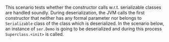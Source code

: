 [//]: # (MAIN: ser.Demo)
This scenario tests whether the constructor calls w.r.t. serializable classes are handled soundly.
During deserialization, the JVM calls the first constructor that neither has any formal parameter nor
belongs to ```Serializable``` class of the class which is deserialized. In the scenario below, an
instance of ```ser.Demo``` is going to be deserialized and during this process ```Superclass.<init>```
is called.
